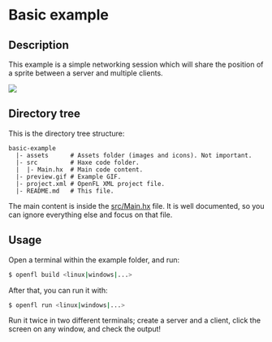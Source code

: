 # Basic example

## Description

This example is a simple networking session which will share the position of a sprite between a server and multiple clients.

![](preview.gif)

## Directory tree

This is the directory tree structure:

````
basic-example
  |- assets      # Assets folder (images and icons). Not important.
  |- src         # Haxe code folder.
  |  |- Main.hx  # Main code content.
  |- preview.gif # Example GIF.
  |- project.xml # OpenFL XML project file.
  |- README.md   # This file.
````

The main content is inside the [src/Main.hx](src/Main.hx) file. It is well documented, so you can ignore everything else and focus on that file.

## Usage

Open a terminal within the example folder, and run:

````sh
$ openfl build <linux|windows|...>
````

After that, you can run it with:

````sh
$ openfl run <linux|windows|...>
````

Run it twice in two different terminals; create a server and a client, click the screen on any window, and check the output!

